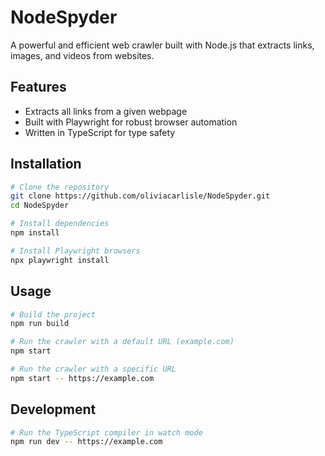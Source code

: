 # NodeSpyder
A powerful and efficient web crawler built with Node.js that extracts links, images, and videos from websites.

## Features
- Extracts all links from a given webpage
- Built with Playwright for robust browser automation
- Written in TypeScript for type safety

## Installation
```bash
# Clone the repository
git clone https://github.com/oliviacarlisle/NodeSpyder.git
cd NodeSpyder

# Install dependencies
npm install

# Install Playwright browsers
npx playwright install
```

## Usage
```bash
# Build the project
npm run build

# Run the crawler with a default URL (example.com)
npm start

# Run the crawler with a specific URL
npm start -- https://example.com
```

## Development
```bash
# Run the TypeScript compiler in watch mode
npm run dev -- https://example.com
```
